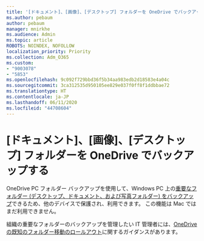 ```yaml
---
title: '[ドキュメント]、[画像]、[デスクトップ] フォルダーを OneDrive でバックアップする'
ms.author: pebaum
author: pebaum
manager: mnirkhe
ms.audience: Admin
ms.topic: article
ROBOTS: NOINDEX, NOFOLLOW
localization_priority: Priority
ms.collection: Adm_O365
ms.custom:
- "9003078"
- "5853"
ms.openlocfilehash: 9c092f729bbd36f5b34aa983edb2d18583e4a04c
ms.sourcegitcommit: 3ca312535d950105ee829e037f0ff8f1ddbbae72
ms.translationtype: HT
ms.contentlocale: ja-JP
ms.lasthandoff: 06/11/2020
ms.locfileid: "44708604"
---
```

# <a name="back-up-your-documents-pictures-and-desktop-folders-with-onedrive"></a>[ドキュメント]、[画像]、[デスクトップ] フォルダーを OneDrive でバックアップする

OneDrive PC フォルダー バックアップを使用して、Windows PC 上の[重要なフォルダー (デスクトップ、ドキュメント、および写真フォルダー) をバックアップ](https://support.office.com/article/d61a7930-a6fb-4b95-b28a-6552e77c3057)できるため、他のデバイスで保護され、利用できます。 この機能は Mac ではまだ利用できません。  

組織の重要なフォルダーのバックアップを管理したい IT 管理者には、[OneDrive の既知のフォルダー移動のロールアウト](https://docs.microsoft.com/onedrive/redirect-known-folders)に関するガイダンスがあります。

